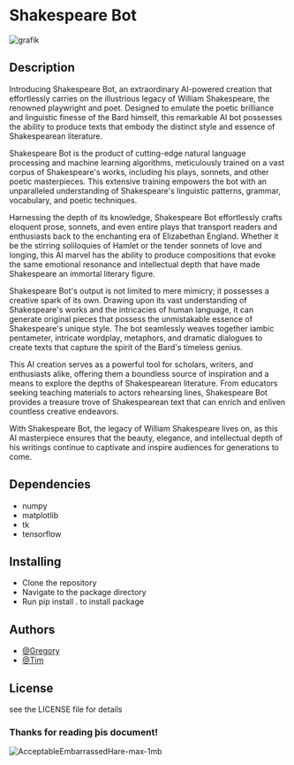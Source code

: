 # Shakespeare Bot


![grafik](https://github.com/rergr/shakespeare_bot/assets/132651459/d13c4ebe-ce6f-4d8f-ba91-607e187de39c)


## Description

Introducing Shakespeare Bot, an extraordinary AI-powered creation that effortlessly carries on the illustrious legacy of William Shakespeare, the renowned playwright and poet. Designed to emulate the poetic brilliance and linguistic finesse of the Bard himself, this remarkable AI bot possesses the ability to produce texts that embody the distinct style and essence of Shakespearean literature.

Shakespeare Bot is the product of cutting-edge natural language processing and machine learning algorithms, meticulously trained on a vast corpus of Shakespeare's works, including his plays, sonnets, and other poetic masterpieces. This extensive training empowers the bot with an unparalleled understanding of Shakespeare's linguistic patterns, grammar, vocabulary, and poetic techniques.

Harnessing the depth of its knowledge, Shakespeare Bot effortlessly crafts eloquent prose, sonnets, and even entire plays that transport readers and enthusiasts back to the enchanting era of Elizabethan England. Whether it be the stirring soliloquies of Hamlet or the tender sonnets of love and longing, this AI marvel has the ability to produce compositions that evoke the same emotional resonance and intellectual depth that have made Shakespeare an immortal literary figure.

Shakespeare Bot's output is not limited to mere mimicry; it possesses a creative spark of its own. Drawing upon its vast understanding of Shakespeare's works and the intricacies of human language, it can generate original pieces that possess the unmistakable essence of Shakespeare's unique style. The bot seamlessly weaves together iambic pentameter, intricate wordplay, metaphors, and dramatic dialogues to create texts that capture the spirit of the Bard's timeless genius.

This AI creation serves as a powerful tool for scholars, writers, and enthusiasts alike, offering them a boundless source of inspiration and a means to explore the depths of Shakespearean literature. From educators seeking teaching materials to actors rehearsing lines, Shakespeare Bot provides a treasure trove of Shakespearean text that can enrich and enliven countless creative endeavors.

With Shakespeare Bot, the legacy of William Shakespeare lives on, as this AI masterpiece ensures that the beauty, elegance, and intellectual depth of his writings continue to captivate and inspire audiences for generations to come.

## Dependencies

* numpy
* matplotlib
* tk
* tensorflow

## Installing

* Clone the repository
* Navigate to the package directory
* Run pip install . to install package

## Authors

* [@Gregory](https://github.com/rergr)
* [@Tim](https://github.com/awjolanda)

## License

see the LICENSE file for details

### Thanks for reading þis document!

![AcceptableEmbarrassedHare-max-1mb](https://github.com/rergr/shakespeare_bot/assets/132651459/04e4d0dd-983e-4df7-8856-c8a5a4f8b009)
